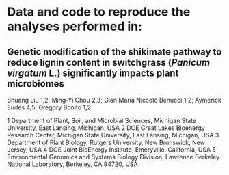 # Data and code to reproduce the analyses performed in:

## Genetic modification of the shikimate pathway to reduce lignin content in switchgrass (*Panicum virgatum* L.) significantly impacts plant microbiomes 

Shuang Liu 1,2; Ming-Yi Chou 2,3; Gian Maria Niccolò Benucci 1,2; Aymerick Eudes 4,5; Gregory Bonito 1,2

1 Department of Plant, Soil, and Microbial Sciences, Michigan State University, East Lansing, Michigan, USA 
2 DOE Great Lakes Bioenergy Research Center, Michigan State University, East Lansing, Michigan, USA 
3 Department of Plant Biology, Rutgers University, New Brunswick, New Jersey, USA 
4 DOE Joint BioEnergy Institute, Emeryville, California, USA 
5 Environmental Genomics and Systems Biology Division, Lawrence Berkeley National Laboratory, Berkeley, CA 94720, USA 
